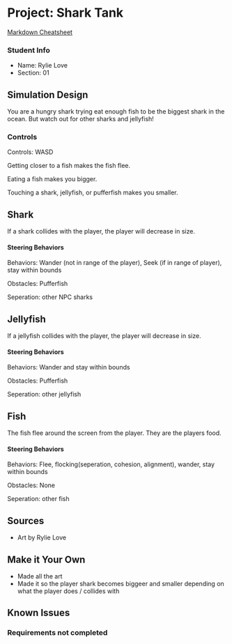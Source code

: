 # Project: Shark Tank

[Markdown Cheatsheet](https://github.com/adam-p/markdown-here/wiki/Markdown-Here-Cheatsheet)

### Student Info

-   Name: Rylie Love
-   Section: 01

## Simulation Design

You are a hungry shark trying eat enough fish to be the biggest shark in the ocean. But watch out for other sharks and jellyfish!

### Controls

Controls: WASD

Getting closer to a fish makes the fish flee.

Eating a fish makes you bigger.

Touching a shark, jellyfish, or pufferfish makes you smaller.


## Shark

If a shark collides with the player, the player will decrease in size.

#### Steering Behaviors

Behaviors: Wander (not in range of the player), Seek (if in range of player), stay within bounds
    
Obstacles: Pufferfish

Seperation: other NPC sharks



## Jellyfish

If a jellyfish collides with the player, the player will decrease in size.

#### Steering Behaviors

Behaviors: Wander and stay within bounds

Obstacles: Pufferfish

Seperation: other jellyfish



## Fish

The fish flee around the screen from the player. They are the players food.

#### Steering Behaviors

Behaviors: Flee, flocking(seperation, cohesion, alignment), wander, stay within bounds

Obstacles: None

Seperation: other fish



## Sources
- Art by Rylie Love

## Make it Your Own
- Made all the art
- Made it so the player shark becomes biggeer and smaller depending on what the player does / collides with

## Known Issues

### Requirements not completed


